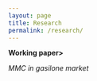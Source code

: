 ```yaml
---
layout: page
title: Research
permalink: /research/
---
```


<b> Working paper></b>

<em> MMC in gasilone market</em>

